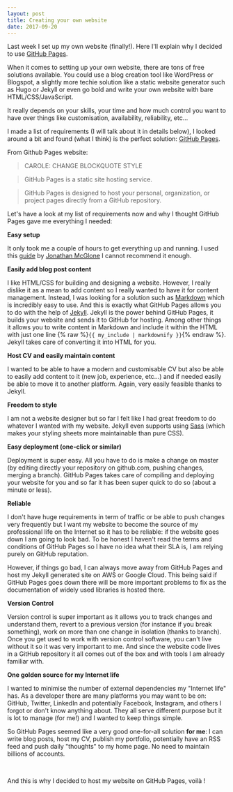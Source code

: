 ```yaml
---
layout: post
title: Creating your own website
date: 2017-09-20
---
```

Last week I set up my own website (finally!). Here I'll explain why I decided to use [GitHub Pages](https://pages.github.com/).

When it comes to setting up your own website, there are tons of free solutions available. You could use a blog creation tool like WordPress or Blogspot, a slightly more techie solution like a static website generator such as Hugo or Jekyll or even go bold and write your own website with bare HTML/CSS/JavaScript.

It really depends on your skills, your time and how much control you want to have over things like customisation, availability, reliability, etc...

I made a list of requirements (I will talk about it in details below), I looked around a bit and found (what I think) is the perfect solution: [GitHub Pages](https://pages.github.com/).

From Github Pages website:
> CAROLE: CHANGE BLOCKQUOTE STYLE

> GitHub Pages is a static site hosting service.

> GitHub Pages is designed to host your personal, organization, or project pages directly from a GitHub repository.

Let's have a look at my list of requirements now and why I thought GitHub Pages gave me everything I needed:

**Easy setup**

It only took me a couple of hours to get everything up and running. I used this [guide](http://jmcglone.com/guides/github-pages/) by [Jonathan McGlone](http://jmcglone.com/) I cannot recommend it enough.


**Easily add blog post content**

I like HTML/CSS for building and designing a website. However, I really dislike it as a mean to add content so I really wanted to have it for content management. Instead, I was looking for a solution such as [Markdown](https://en.wikipedia.org/wiki/Markdown) which is incredibly easy to use. And this is exactly what GitHub Pages allows you to do with the help of [Jekyll](https://jekyllrb.com/). Jekyll is the power behind GitHub Pages, it builds your website and sends it to GitHub for hosting. Among other things it allows you  to write content in Markdown and include it within the HTML with just one line {% raw %}```{{ my_include | markdownify }}```{% endraw %}. Jekyll takes care of converting it into HTML for you.

**Host CV and easily maintain content**

I wanted to be able to have a modern and customisable CV but also be able to easily add content to it (new job, experience, etc...) and if needed easily be able to move it to another platform. Again, very easily feasible thanks to Jekyll.

**Freedom to style**

I am not a website designer but so far I felt like I had great freedom to do whatever I wanted with my website. Jekyll even supports using [Sass](http://sass-lang.com/) (which makes your styling sheets more maintainable than pure CSS).


**Easy deployment (one-click or similar)**

Deployment is super easy. All you have to do is make a change on master (by editing directly your repository on github.com, pushing changes, merging a branch). GitHub Pages takes care of compiling and deploying your website for you and so far it has been super quick to do so (about a minute or less).

**Reliable**

I don't have huge requirements in term of traffic or be able to push changes very frequently but I want my website to become the source of my professional life on the Internet so it has to be reliable: if the website goes down I am going to look bad.
To be honest I haven't read the terms and conditions of GitHub Pages so I have no idea what their SLA is, I am relying purely on GitHub reputation.

However, if things go bad, I can always move away from GitHub Pages and host my Jekyll generated site on AWS or Google Cloud. This being said if GitHub Pages goes down there will be more important problems to fix as the documentation of widely used libraries is hosted there.

**Version Control**

Version control is super important as it allows you to track changes and understand them, revert to a previous version (for instance if you break something), work on more than one change in isolation (thanks to branch). Once you get used to work with version control software, you can't live without it so it was very important to me. And since the website code lives in a GitHub repository it all comes out of the box and with tools I am already familiar with.

**One golden source for my Internet life**

I wanted to minimise the number of external dependencies my "Internet life" has. As a developer there are many platforms you may want to be on: GitHub, Twitter, LinkedIn and potentially Facebook, Instagram, and others I forgot or don't know anything about. They all serve different purpose but it is lot to manage (for me!) and I wanted to keep things simple.

So GitHub Pages seemed like a very good one-for-all solution **for me**: I can write blog posts, host my CV, publish my portfolio, potentially have an RSS feed and push daily "thoughts" to my home page. No need to maintain billions of accounts.

 <br />

And this is why I decided to host my website on GitHub Pages, voilà ! 